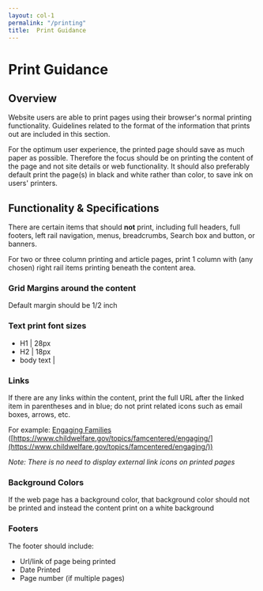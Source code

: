 ```yaml
---
layout: col-1
permalink: "/printing"
title:  Print Guidance
---
```

# Print Guidance

## Overview 
Website users are able to print pages using their browser's normal printing functionality. Guidelines related to the format of the information that prints out are included in this section. 

For the optimum user experience, the printed page should save as much paper as possible. Therefore the focus should be on printing the content of the page and not site details or web functionality. It should also preferably default print the page(s) in black and white rather than color, to save ink on users' printers.

## Functionality & Specifications

There are certain items that should **not** print, including full headers, full footers, left rail navigation, menus, breadcrumbs, Search box and button, or banners.

For two or three column printing and article pages, print 1 column with (any chosen) right rail items printing beneath the content area.

### Grid Margins around the content
Default margin should be 1/2 inch

### Text print font sizes
- H1 | 28px
- H2 | 18px
- body text | 

### Links
If there are any links within the content, print the full URL after the linked item in parentheses and in blue; do not print related icons such as email boxes, arrows, etc.

For example: [Engaging Families](https://www.childwelfare.gov/topics/famcentered/engaging/) ([https://www.childwelfare.gov/topics/famcentered/engaging/](https://www.childwelfare.gov/topics/famcentered/engaging/))

_Note: There is no need to display external link icons on printed pages_


### Background Colors
If the web page has a background color, that background color should not be printed and instead the content print on a white background

### Footers
The footer should include:
- Url/link of page being printed
- Date Printed
- Page number (if multiple pages)